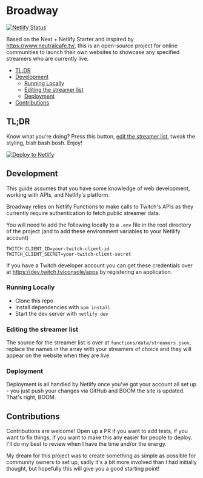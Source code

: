 # Broadway

[![Netlify Status](https://api.netlify.com/api/v1/badges/5b572a21-28e3-48ff-820a-8b95aafc2ba8/deploy-status)](https://app.netlify.com/sites/enchanting-blancmange-3bcee2/deploys)

Based on the Next + Netlify Starter and inspired by https://www.neutralcafe.tv/, this is an open-source project for online communities to launch their own websites to showcase any specified streamers who are currently live.

- [TL;DR](#tl-dr)
- [Development](#development)
  * [Running Locally](#running-locally)
  * [Editing the streamer list](#editing-the-streamer-list)
  * [Deployment](#deployment)
- [Contributions](#contributions)

## TL;DR

Know what you're doing? Press this button, [edit the streamer list](#editing-the-streamer-list), tweak the styling, bish bash bosh. Enjoy!

[![Deploy to Netlify](https://www.netlify.com/img/deploy/button.svg)](https://app.netlify.com/start/deploy?repository=https://github.com/dirty-fisherman/Broadway)

## Development

This guide assumes that you have some knowledge of web development, working with APIs, and Netlify's platform.

Broadway relies on Netlify Functions to make calls to Twitch's APIs as they currently require authentication to fetch public streamer data.

You will need to add the following locally to a `.env` file in the root directory of the project (and to add these environment variables to your Netilify account)

```env
TWITCH_CLIENT_ID=your-twitch-client-id
TWITCH_CLIENT_SECRET=your-twitch-client-secret
```

If you have a Twitch developer account you can get these credentials over at https://dev.twitch.tv/console/apps by registering an application.

### Running Locally

- Clone this repo
- Install dependencies with `npm install`
- Start the dev server with `netlify dev`


### Editing the streamer list

The source for the streamer list is over at `functions/data/streamers.json`, replace the names in the array with your streamers of choice and they will appear on the website when they are live.

### Deployment

Deployment is all handled by Netlify once you've got your account all set up - you just push your changes via GitHub and BOOM the site is updated. That's right, BOOM.

## Contributions

Contributions are welcome! Open up a PR if you want to add tests, if you want to fix things, if you want to make this any easier for people to deploy. I'll do my best to review when I have the time and/or the energy.

My dream for this project was to create something as simple as possible for community owners to set up, sadly it's a bit more involved than I had initially thought, but hopefully this will give you a good starting point!
